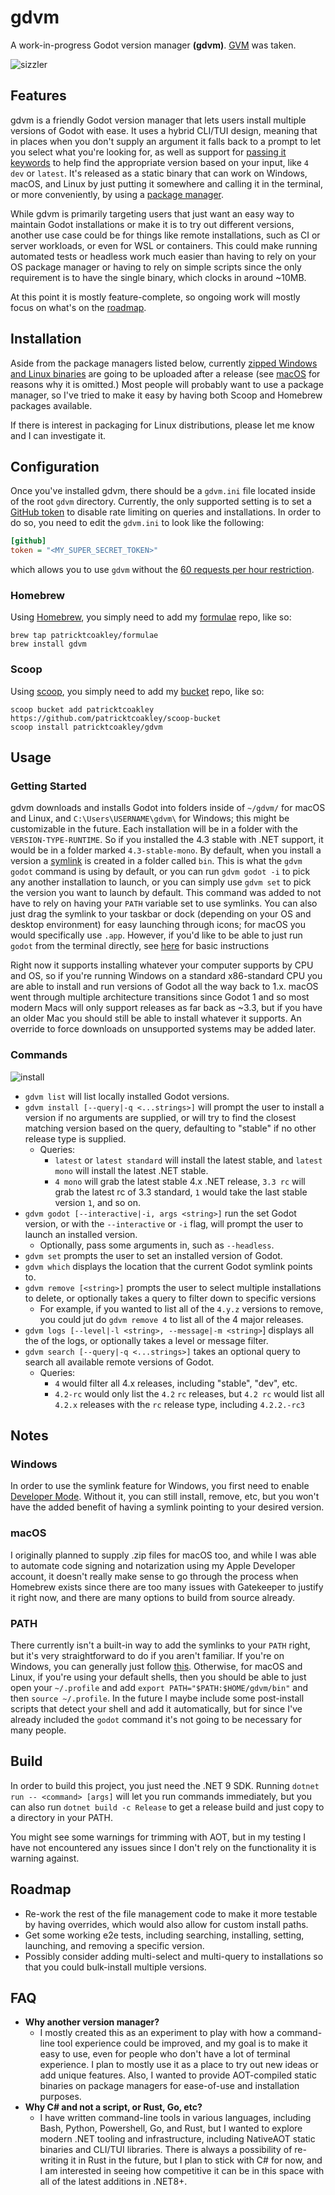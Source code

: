 # gdvm

A work-in-progress Godot version manager **(gdvm)**. [GVM](https://github.com/moovweb/gvm) was taken.

![sizzler](./assets/gdvm.gif)

## Features

gdvm is a friendly Godot version manager that lets users install multiple versions of Godot with ease. It uses a hybrid CLI/TUI design, 
meaning that in places when you don't supply an argument it falls back to a prompt to let you select what you're looking for,
as well as support for [passing it keywords](#usage) to help find the appropriate version based on your input, like `4 dev` or `latest`.
It's released as a static binary that can work on Windows, macOS, and Linux by just putting it somewhere and calling it in the
terminal, or more conveniently, by using a [package manager](#installation).

While gdvm is primarily targeting users that just want an easy way to maintain Godot installations or make it is to try out different versions,
another use case could be for things like remote installations, such as CI or server workloads, or even for WSL or containers. This could make running
automated tests or headless work much easier than having to rely on your OS package manager or having to rely on simple scripts since the only requirement
is to have the single binary, which clocks in around ~10MB.

At this point it is mostly feature-complete, so ongoing work will mostly focus on what's on the [roadmap](#roadmap).

## Installation

Aside from the package managers listed below, currently [zipped Windows and Linux binaries](https://github.com/patricktcoakley/gdvm/releases) are going to be uploaded after 
a release (see [macOS](#macos) for reasons why it is omitted.) Most people will probably want to use a package manager, 
so I've tried to make it easy by having both Scoop and Homebrew packages available. 

If there is interest in packaging for Linux distributions, please let me know and I can investigate it.

## Configuration

Once you've installed gdvm, there should be a `gdvm.ini` file located inside of the root `gdvm` directory. Currently, the only supported
setting is to set a [GitHub token](https://docs.github.com/en/authentication/keeping-your-account-and-data-secure/managing-your-personal-access-tokens#creating-a-personal-access-token-classic) to disable
rate limiting on queries and installations. In order to do so, you need to edit the `gdvm.ini` to look like the following:

```ini
[github]
token = "<MY_SUPER_SECRET_TOKEN>"
```

which allows you to use `gdvm` without the [60 requests per hour restriction](https://docs.github.com/en/rest/using-the-rest-api/rate-limits-for-the-rest-api?apiVersion=2022-11-28#primary-rate-limit-for-unauthenticated-users).

### Homebrew

Using [Homebrew](https://brew.sh), you simply need to add my [formulae](https://github.com/patricktcoakley/homebrew-forumlae) repo, like so:
```shell
brew tap patricktcoakley/formulae
brew install gdvm
```

### Scoop

Using [scoop](https://scoop.sh), you simply need to add my [bucket](https://github.com/patricktcoakley/scoop-bucket) repo, like so:

```shell
scoop bucket add patricktcoakley https://github.com/patricktcoakley/scoop-bucket
scoop install patricktcoakley/gdvm
```

## Usage

### Getting Started

gdvm downloads and installs Godot into folders inside of `~/gdvm/` for macOS and Linux, and `C:\Users\USERNAME\gdvm\` for Windows; this might be customizable in the future.
Each installation will be in a folder with the `VERSION-TYPE-RUNTIME`. So if you installed the 4.3 stable with .NET support, it would be in a folder marked 
`4.3-stable-mono`. By default, when you install a version a [symlink](https://en.wikipedia.org/wiki/Symbolic_link) is created in a folder called `bin`. This is what the `gdvm godot` command is using by default,
or you can run `gdvm godot -i` to pick any another installation to launch, or you can simply use `gdvm set` to pick the version you want to launch by default. 
This command was added to not have to rely on having your `PATH` variable set to use symlinks. You can also just drag the symlink to your taskbar or dock (depending on your OS and desktop environment)
for easy launching through icons; for macOS you would specifically use `.app`. However, if you'd like to be able to just run `godot` from the terminal directly, see [here](#PATH) for basic instructions

Right now it supports installing whatever your computer supports by CPU and OS, so if you're running Windows on a standard x86-standard CPU you are able to install 
and run versions of Godot all the way back to 1.x. macOS went through multiple architecture transitions since Godot 1 and so most modern Macs will only support releases
as far back as ~3.3, but if you have an older Mac you should still be able to install whatever it supports. An override to force downloads on unsupported systems
may be added later.

### Commands

![install](./assets/gdvm-install.jpg)

- `gdvm list`  will list locally installed Godot versions.
- `gdvm install [--query|-q <...strings>]` will prompt the user to install a version if no arguments are supplied, or will
  try to find the closest matching version based on the query, defaulting to "stable" if no other release type is supplied. 
  - Queries:
    - `latest` or `latest standard` will install the latest stable, and `latest mono` will install the latest .NET stable.        
    - `4 mono` will grab the latest stable 4.x .NET release, `3.3 rc` will grab the latest rc of 3.3 standard, `1` would take the last stable version `1`, and so on.
- `gdvm godot [--interactive|-i, args <string>]` run the set Godot version, or with the `--interactive` or `-i` flag, will prompt the user to launch an installed version.
  - Optionally, pass some arguments in, such as `--headless`.
- `gdvm set` prompts the user to set an installed version of Godot.
- `gdvm which` displays the location that the current Godot symlink points to.
- `gdvm remove [<string>]` prompts the user to select multiple installations to delete, or optionally takes a query to filter down to specific versions
  - For example, if you wanted to list all of the `4.y.z` versions to remove, you could jut do `gdvm remove 4` to list all of the 4 major releases.
- `gdvm logs [--level|-l <string>, --message|-m <string>`] displays all the of the logs, or optionally takes a level or message filter.
- `gdvm search [--query|-q <...strings>]` takes an optional query to search all available remote versions of Godot.
  - Queries:
    - `4` would filter all 4.x releases, including "stable", "dev", etc. 
    - `4.2-rc` would only list the `4.2` `rc` releases, but `4.2 rc` would list all `4.2.x` releases with the `rc` release type, including `4.2.2.-rc3`

## Notes

### Windows

In order to use the symlink feature for Windows, you first need to enable [Developer Mode](https://learn.microsoft.com/en-us/windows/apps/get-started/enable-your-device-for-development). 
Without it, you can still install, remove, etc, but you won't have the added benefit of having a symlink pointing to your desired version.

### macOS

I originally planned to supply .zip files for macOS too, and while I was able to automate code signing and notarization using my Apple Developer account,
it doesn't really make sense to go through the process when Homebrew exists since there are too many issues with Gatekeeper to justify it right now, 
and there are many options to build from source already. 


### PATH

There currently isn't a built-in way to add the symlinks to your `PATH` right, but it's very straightforward to do if you aren't familiar. If you're on Windows, you can generally
just follow [this](https://learn.microsoft.com/en-us/previous-versions/office/developer/sharepoint-2010/ee537574(v=office.14)). Otherwise, for macOS and Linux, if you're using your default
shells, then you should be able to just open your `~/.profile` and add `export PATH="$PATH:$HOME/gdvm/bin"` and then `source ~/.profile`. In the future I maybe
include some post-install scripts that detect your shell and add it automatically, but for since I've already included the `godot` command it's not going to be necessary for many people.

## Build

In order to build this project, you just need the .NET 9 SDK. Running `dotnet run -- <command> [args]` will let you run
commands immediately, but you can also run `dotnet build -c Release` to get a release build and just copy to a
directory in your PATH.

You might see some warnings for trimming with AOT, but in my testing I have not encountered any issues since I don't rely
on the functionality it is warning against.

## Roadmap
- Re-work the rest of the file management code to make it more testable by having overrides, which would also allow for custom install paths.
- Get some working e2e tests, including searching, installing, setting, launching, and removing a specific version.
- Possibly consider adding multi-select and multi-query to installations so that you could bulk-install multiple versions.

## FAQ

- **Why another version manager?**
  - I mostly created this as an experiment to play with how a command-line tool experience could be improved, and my
    goal is to make it easy to use, even for people who don't have a lot of terminal experience. I plan to mostly use it
    as a place to try out new ideas or add unique features. Also, I wanted to provide AOT-compiled static binaries on
    package managers for ease-of-use and installation purposes.
- **Why C# and not a script, or Rust, Go, etc?**
  - I have written command-line tools in various languages, including Bash, Python, Powershell, Go, and Rust, 
    but I wanted to explore modern .NET tooling and infrastructure, including NativeAOT static binaries and CLI/TUI libraries. 
    There is always a possibility of re-writing it in Rust in the future, but I plan to stick with C# for now, and I am 
    interested in seeing how competitive it can be in this space with all of the latest additions in .NET8+. 
